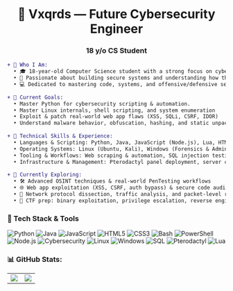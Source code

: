 <h1 align="center">👾 Vxqrds — Future Cybersecurity Engineer</h1>
<h3 align="center">18 y/o CS Student</h3>

<!-- About Section -->
```diff
+ 📌 Who I Am:
  • 🎓 18-year-old Computer Science student with a strong focus on cybersecurity
  • 🔐 Passionate about building secure systems and understanding how they break
  • 💻 Dedicated to mastering code, systems, and offensive/defensive security practices
  
+ 🧠 Current Goals:
  • Master Python for cybersecurity scripting & automation.
  • Master Linux internals, shell scripting, and system enumeration
  • Exploit & patch real-world web app flaws (XSS, SQLi, CSRF, IDOR)
  • Understand malware behavior, obfuscation, hashing, and static unpacking
  
+ 🧰 Technical Skills & Experience:
  • Languages & Scripting: Python, Java, JavaScript (Node.js), Lua, HTML/CSS, PowerShell, Bash
  • Operating Systems: Linux (Ubuntu, Kali), Windows (Forensics & Admin)
  • Tooling & Workflows: Web scraping & automation, SQL injection testing, custom Minecraft plugin development, Discord bot development
  • Infrastructure & Management: Pterodactyl panel deployment, server configuration, performance tuning
  
+ 🧪 Currently Exploring:
  • 🛠️ Advanced OSINT techniques & real-world PenTesting workflows
  • 🌐 Web app exploitation (XSS, CSRF, auth bypass) & secure code auditing
  • 📡 Network protocol dissection, traffic analysis, and packet-level reconnaissance
  • 🎯 CTF prep: binary exploitation, privilege escalation, reverse engineering

```
### 🔐 Tech Stack & Tools
<p align="left"> <img alt="Python" src="https://img.shields.io/badge/-Python-3776AB?style=flat-square&logo=python&logoColor=white" /> <img alt="Java" src="https://img.shields.io/badge/-Java-007396?style=flat-square&logo=java&logoColor=white" /> <img alt="JavaScript" src="https://img.shields.io/badge/-JavaScript-F7DF1E?style=flat-square&logo=javascript&logoColor=black" /> <img alt="HTML5" src="https://img.shields.io/badge/-HTML5-E34F26?style=flat-square&logo=html5&logoColor=white" />
  <img alt="CSS3" src="https://img.shields.io/badge/-CSS3-1572B6?style=flat-square&logo=css3&logoColor=white" /> <img alt="Bash" src="https://img.shields.io/badge/-Bash-4EAA25?style=flat-square&logo=gnu-bash&logoColor=white" /> <img alt="PowerShell" src="https://img.shields.io/badge/-PowerShell-5391FE?style=flat-square&logo=powershell&logoColor=white" /> <img alt="Node.js" src="https://img.shields.io/badge/-Node.js-339933?style=flat-square&logo=node.js&logoColor=white" /> <img alt="Cybersecurity" src="https://img.shields.io/badge/-Cybersecurity-ff0000?style=flat-square&logo=burp-suite&logoColor=white" /> <img alt="Linux" src="https://img.shields.io/badge/-Linux-FCC624?style=flat-square&logo=linux&logoColor=black" /> <img alt="Windows" src="https://img.shields.io/badge/-Windows-0078D6?style=flat-square&logo=windows&logoColor=white" /> <img alt="SQL" src="https://img.shields.io/badge/-SQL-4479A1?style=flat-square&logo=mysql&logoColor=white" /> <img alt="Pterodactyl" src="https://img.shields.io/badge/-Pterodactyl-5865F2?style=flat-square&logo=pterodactyl&logoColor=white" /> <img alt="Lua" src="https://img.shields.io/badge/-Lua-2C2D72?style=flat-square&logo=lua" /> </p>

### 📊 GitHub Stats:

<table>
  <tr>
    <td>
      <img src="https://github-readme-stats.vercel.app/api?username=vxqrds&hide_title=true&theme=tokyonight&show_icons=true&hide_rank=true" />
    </td>
    <td>
      <img src="https://github-readme-stats.vercel.app/api/top-langs/?username=vxqrds&count_private=true&layout=compact&theme=tokyonight" />
    </td>
  </tr>
</table>
